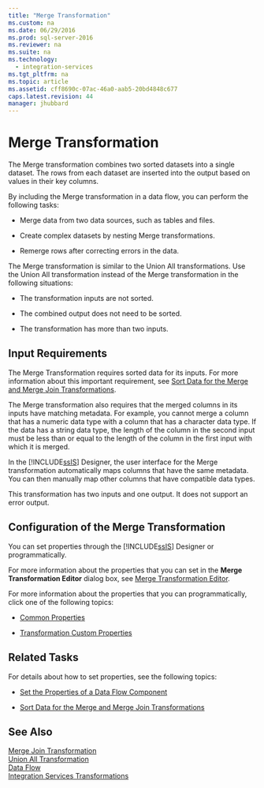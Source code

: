 ```yaml
---
title: "Merge Transformation"
ms.custom: na
ms.date: 06/29/2016
ms.prod: sql-server-2016
ms.reviewer: na
ms.suite: na
ms.technology: 
  - integration-services
ms.tgt_pltfrm: na
ms.topic: article
ms.assetid: cff8690c-07ac-46a0-aab5-20bd4848c677
caps.latest.revision: 44
manager: jhubbard
---
```

# Merge Transformation
The Merge transformation combines two sorted datasets into a single dataset. The rows from each dataset are inserted into the output based on values in their key columns.  
  
 By including the Merge transformation in a data flow, you can perform the following tasks:  
  
-   Merge data from two data sources, such as tables and files.  
  
-   Create complex datasets by nesting Merge transformations.  
  
-   Remerge rows after correcting errors in the data.  
  
 The Merge transformation is similar to the Union All transformations. Use the Union All transformation instead of the Merge transformation in the following situations:  
  
-   The transformation inputs are not sorted.  
  
-   The combined output does not need to be sorted.  
  
-   The transformation has more than two inputs.  
  
## Input Requirements  
 The Merge Transformation requires sorted data for its inputs. For more information about this important requirement, see [Sort Data for the Merge and Merge Join Transformations](../../Topics/TopicNameNotContainA/Sort-Data-for-the-Merge-and-Merge-Join-Transformations.md).  
  
 The Merge transformation also requires that the merged columns in its inputs have matching metadata. For example, you cannot merge a column that has a numeric data type with a column that has a character data type. If the data has a string data type, the length of the column in the second input must be less than or equal to the length of the column in the first input with which it is merged.  
  
 In the [!INCLUDE[ssIS](../../Topics/TopicNameContainA/includes/ssIS_md.md)] Designer, the user interface for the Merge transformation automatically maps columns that have the same metadata. You can then manually map other columns that have compatible data types.  
  
 This transformation has two inputs and one output. It does not support an error output.  
  
## Configuration of the Merge Transformation  
 You can set properties through the [!INCLUDE[ssIS](../../Topics/TopicNameContainA/includes/ssIS_md.md)] Designer or programmatically.  
  
 For more information about the properties that you can set in the **Merge Transformation Editor** dialog box, see [Merge Transformation Editor](../../Topics/TopicNameNotContainA/Merge-Transformation-Editor.md).  
  
 For more information about the properties that you can programmatically, click one of the following topics:  
  
-   [Common Properties](../../Topics/TopicNameNotContainA/Common-Properties.md)  
  
-   [Transformation Custom Properties](../../Topics/TopicNameNotContainA/Transformation-Custom-Properties.md)  
  
## Related Tasks  
 For details about how to set properties, see the following topics:  
  
-   [Set the Properties of a Data Flow Component](../../Topics/TopicNameContainA/Set-the-Properties-of-a-Data-Flow-Component.md)  
  
-   [Sort Data for the Merge and Merge Join Transformations](../../Topics/TopicNameNotContainA/Sort-Data-for-the-Merge-and-Merge-Join-Transformations.md)  
  
## See Also  
 [Merge Join Transformation](../../Topics/TopicNameNotContainA/Merge-Join-Transformation.md)   
 [Union All Transformation](../../Topics/TopicNameNotContainA/Union-All-Transformation.md)   
 [Data Flow](../../Topics/TopicNameNotContainA/Data-Flow.md)   
 [Integration Services Transformations](../../Topics/TopicNameNotContainA/Integration-Services-Transformations.md)